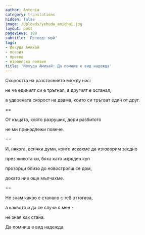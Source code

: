 ```yaml
---
author: Antonia
category: translations
hidden: false
image: /Uploads/yehuda_amichai.jpg
layout: post
pageviews: 100
subtitle: 'Превод: мой'
tags:
- Йехуда Амихай
- поезия
- превод
- израелска поезия
title: 'Йехуда Амихай: Да помниш е вид надежда'
---
```


Скоростта на разстоянието между нас:

не че единият си е тръгнал, а другият е останал, 

а удвоената скорост на двама, които си тръгват един от друг. 

\==

От къщата, която разруших, дори разбитото

не ми принадлежи повече.

\==

И, някога, всички думи, които искахме да изговорим заедно

през живота си, бяха като изряден куп

прозорци близо до новостроящ се дом,

докато ние още мълчахме. 

\==

Не знам какво е станало с теб оттогава, 

а каквото и да се случи с мен -

не зная как стана. 

Да помниш е вид надежда.
